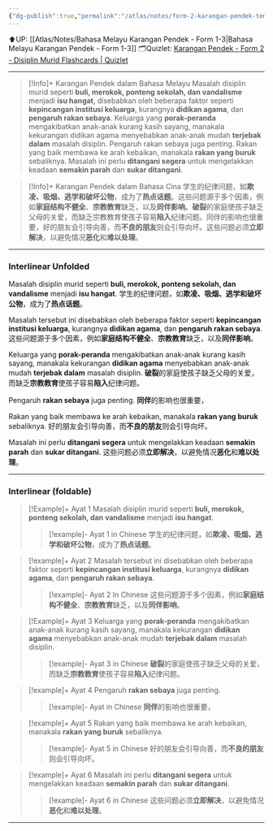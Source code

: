 ```yaml
---
{"dg-publish":true,"permalink":"/atlas/notes/form-2-karangan-pendek-tema-04-disiplin-murid-murid/"}
---
```


⬆️UP: [[Atlas/Notes/Bahasa Melayu Karangan Pendek - Form 1-3\|Bahasa Melayu Karangan Pendek - Form 1-3]]
🗂️Quizlet: [Karangan Pendek - Form 2 - Disiplin Murid Flashcards | Quizlet](https://quizlet.com/my/977500867/karangan-pendek-form-2-disiplin-murid-flash-cards/?i=1vbzw5&x=1jqt)

---

> [!Info]+ Karangan Pendek dalam Bahasa Melayu
> Masalah disiplin murid seperti **buli, merokok, ponteng sekolah, dan vandalisme** menjadi **isu hangat**, disebabkan oleh beberapa faktor seperti **kepincangan institusi keluarga**, kurangnya **didikan agama**, dan **pengaruh rakan sebaya**. Keluarga yang **porak-peranda** mengakibatkan anak-anak kurang kasih sayang, manakala kekurangan didikan agama menyebabkan anak-anak mudah **terjebak dalam** masalah disiplin. Pengaruh rakan sebaya juga penting. Rakan yang baik membawa ke arah kebaikan, manakala **rakan yang buruk** sebaliknya. Masalah ini perlu **ditangani segera** untuk mengelakkan keadaan **semakin parah** dan **sukar ditangani**.

> [!Info]+ Karangan Pendek dalam Bahasa Cina
> 学生的纪律问题，如**欺凌、吸烟、逃学和破坏公物**，成为了**热点话题**。这些问题源于多个因素，例如**家庭结构不健全**、**宗教教育**缺乏，以及**同伴影响**。**破裂**的家庭使孩子缺乏父母的关爱，而缺乏宗教教育使孩子容易**陷入**纪律问题。同伴的影响也很重要，好的朋友会引导向善，而**不良的朋友**则会引导向坏。这些问题必须**立即解决**，以避免情况**恶化**和**难以处理**。

---
### Interlinear Unfolded
Masalah disiplin murid seperti **buli, merokok, ponteng sekolah, dan vandalisme** menjadi **isu hangat**. 
学生的纪律问题，如**欺凌、吸烟、逃学和破坏公物**，成为了**热点话题**。

Masalah tersebut ini disebabkan oleh beberapa faktor seperti **kepincangan institusi keluarga**, kurangnya **didikan agama**, dan **pengaruh rakan sebaya**. 
这些问题源于多个因素，例如**家庭结构不健全**、**宗教教育**缺乏，以及**同伴影响**。

Keluarga yang **porak-peranda** mengakibatkan anak-anak kurang kasih sayang, manakala kekurangan **didikan agama** menyebabkan anak-anak mudah **terjebak dalam** masalah disiplin. 
**破裂**的家庭使孩子缺乏父母的关爱，而缺乏**宗教教育**使孩子容易**陷入**纪律问题。

Pengaruh **rakan sebaya** juga penting. 
**同伴**的影响也很重要，

Rakan yang baik membawa ke arah kebaikan, manakala **rakan yang buruk** sebaliknya. 
好的朋友会引导向善，而**不良的朋友**则会引导向坏。

Masalah ini perlu **ditangani segera** untuk mengelakkan keadaan **semakin parah** dan **sukar ditangani**.
这些问题必须**立即解决**，以避免情况**恶化**和**难以处理**。

---
### Interlinear (foldable)

> [!Example]+ Ayat 1 
> Masalah disiplin murid seperti **buli, merokok, ponteng sekolah, dan vandalisme** menjadi **isu hangat**. 
> > [!example]- Ayat 1 in Chinese
> > 学生的纪律问题，如**欺凌、吸烟、逃学和破坏公物**，成为了**热点话题**。

> [!example]+ Ayat 2
> Masalah tersebut ini disebabkan oleh beberapa faktor seperti **kepincangan institusi keluarga**, kurangnya **didikan agama**, dan **pengaruh rakan sebaya**. 
> > [!example]- Ayat 2 In Chinese
> > 这些问题源于多个因素，例如**家庭结构不健全**、**宗教教育**缺乏，以及**同伴影响**。

> [!Example]+ Ayat 3 
> Keluarga yang **porak-peranda** mengakibatkan anak-anak kurang kasih sayang, manakala kekurangan **didikan agama** menyebabkan anak-anak mudah **terjebak dalam** masalah disiplin. 
> > [!example]- Ayat 3 in Chinese
> > **破裂**的家庭使孩子缺乏父母的关爱，而缺乏**宗教教育**使孩子容易**陷入**纪律问题。

> [!example]+ Ayat 4
> Pengaruh **rakan sebaya** juga penting. 
> > [!example]- Ayat in Chinese
> > **同伴**的影响也很重要，

> [!example]+ Ayat 5
> Rakan yang baik membawa ke arah kebaikan, manakala **rakan yang buruk** sebaliknya. 
> > [!example]- Ayat 5 in Chinese
> > 好的朋友会引导向善，而**不良的朋友**则会引导向坏。

> [!example]+ Ayat 6
> Masalah ini perlu **ditangani segera** untuk mengelakkan keadaan **semakin parah** dan **sukar ditangani**.
> > [!example]- Ayat 6 in Chinese
> > 这些问题必须**立即解决**，以避免情况**恶化**和**难以处理**。

---
